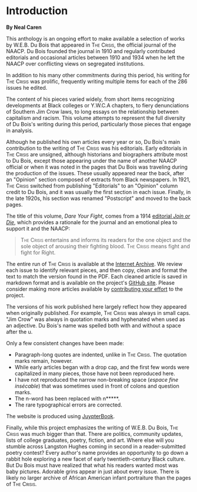 # Introduction


**By Neal Caren**

This anthology is an ongoing effort to make available a selection of works by W.E.B. Du Bois that appeared in <span style="font-variant:small-caps;">The Crisis</span>, the official journal of the NAACP. Du Bois founded the journal in 1910 and regularly contributed editorials and occasional articles between 1910 and 1934 when he left the NAACP over conflicting views on segregated institutions.

In addition to his many other commitments during this period, his writing for <span style="font-variant:small-caps;">The Crisis</span> was prolific, frequently writing multiple items for each of the 286 issues he edited.

The content of his pieces varied widely, from short items recognizing developments at Black colleges or Y.W.C.A chapters, to fiery denunciations of Southern Jim Crow laws, to long essays on the relationship between capitalism and racism.  This volume attempts to represent the full diversity of Du Bois's writing during this period, particularly those pieces that engage in analysis.

Although he published his own articles every year or so, Du Bois's main contribution to the writing of <span style="font-variant:small-caps;">The Crisis</span> was his editorials. Early editorials in <span style="font-variant:small-caps;">The Crisis</span> are unsigned, although historians and biographers attribute most to Du Bois, except those appearing under the name of another NAACP official or when it was noted in the pages that Du Bois was traveling during the production of the issues. These usually appeared near the back, after an "Opinion" section composed of extracts from Black newspapers. In 1921, <span style="font-variant:small-caps;">The Crisis</span> switched from publishing "Editorials" to an "Opinion" column credit to Du Bois, and it was usually the first section in each issue. Finally, in the late 1920s, his section was renamed "Postscript" and moved to the back pages.


The title of this volume, *Dare Your Fight*, comes from a 1914 [editorial *Join or Die*](Volumes/07/03/fightordie.md), which provides a rationale for the journal and an emotional plea to support it and the NAACP:

> <span style="font-variant:small-caps;">The Crisis</span> entertains and informs its readers for the one object and the sole object of arousing their fighting blood. <span style="font-variant:small-caps;">The Crisis</span> means fight and fight for Right.

The entire run of <span style="font-variant:small-caps;">The Crisis</span> is available at the [Internet Archive](https://archive.org/details/pub_crisis). We review each issue to identify relevant pieces, and then copy, clean and format the text to match the version found in the PDF. Each cleaned article is saved in markdown format and is available on the project's [GitHub site](http://github.com/nealcaren/fightordie/). Please consider making more articles available by [contributing your effort](https://github.com/nealcaren/fightordie/blob/main/contributing.md) to the project.

The versions of his work published here largely reflect how they appeared when originally published. For example, <span style="font-variant:small-caps;">The Crisis</span>  was always in small caps. "Jim Crow" was always in quotation marks and hyphenated when used as an adjective. Du Bois's name was spelled both with and without a space after the u.

 Only a few consistent changes have been made:
* Paragraph-long quotes are indented, unlike in <span style="font-variant:small-caps;">The Crisis</span>. The quotation marks remain, however.
* While early articles began with a drop cap, and the first few words were capitalized in many pieces, those have not been reproduced here.
* I have not reproduced the narrow non-breaking space (*espace fine insécable*) that was sometimes used in front of colons and question marks.
* The n-word has been replaced with n*****.
* The rare typographical errors are corrected.


The website is produced using [JuypterBook](https://jupyterbook.org/intro.html).

Finally, while this project emphasizes the writing of W.E.B. Du Bois, <span style="font-variant:small-caps;">The Crisis</span> was much bigger than that. There are politics, community updates, lists of college graduates, poetry, fiction, and art. Where else will you stumble across Langston Hughes coming in second in a reader-submitted poetry contest? Every author's name provides an opportunity to go down a rabbit hole exploring a new facet of early twentieth-century Black culture. But Du Bois must have realized that what his readers wanted most was baby pictures. Adorable grins appear in just about every issue. There is likely no larger archive of African American infant portraiture than the pages of <span style="font-variant:small-caps;">The Crisis</span>.
